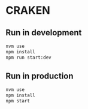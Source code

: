 # CRAKEN

## Run in development

```bash
nvm use
npm install
npm run start:dev
```

## Run in production
```bash
nvm use
npm install
npm start
```